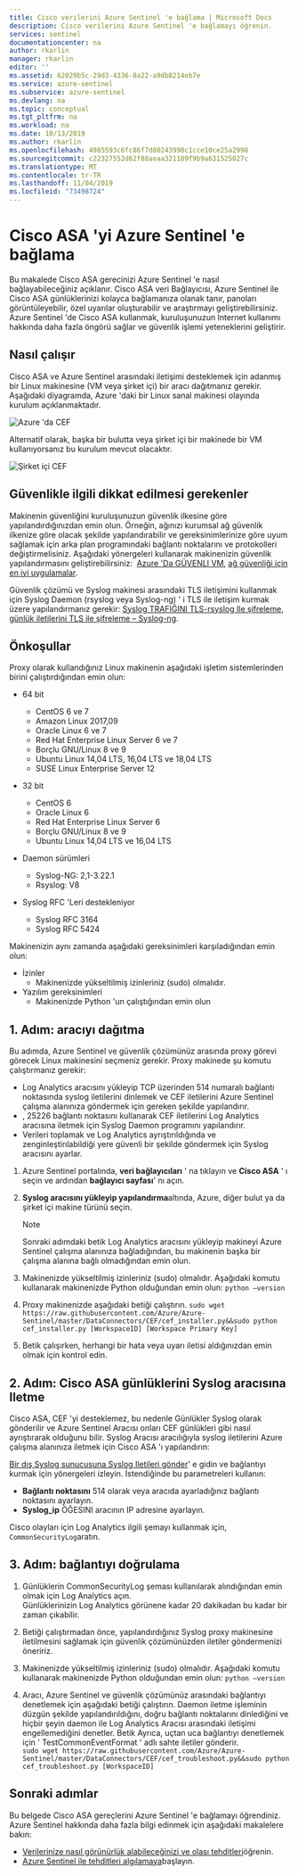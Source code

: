 ```yaml
---
title: Cisco verilerini Azure Sentinel 'e bağlama | Microsoft Docs
description: Cisco verilerini Azure Sentinel 'e bağlamayı öğrenin.
services: sentinel
documentationcenter: na
author: rkarlin
manager: rkarlin
editor: ''
ms.assetid: 62029b5c-29d3-4336-8a22-a9db8214eb7e
ms.service: azure-sentinel
ms.subservice: azure-sentinel
ms.devlang: na
ms.topic: conceptual
ms.tgt_pltfrm: na
ms.workload: na
ms.date: 10/13/2019
ms.author: rkarlin
ms.openlocfilehash: 4985593c6fc86f7d80243990c1cce10ce25a2998
ms.sourcegitcommit: c22327552d62f88aeaa321189f9b9a631525027c
ms.translationtype: MT
ms.contentlocale: tr-TR
ms.lasthandoff: 11/04/2019
ms.locfileid: "73498724"
---
```

# <a name="connect-cisco-asa-to-azure-sentinel"></a>Cisco ASA 'yi Azure Sentinel 'e bağlama



Bu makalede Cisco ASA gerecinizi Azure Sentinel 'e nasıl bağlayabileceğiniz açıklanır. Cisco ASA veri Bağlayıcısı, Azure Sentinel ile Cisco ASA günlüklerinizi kolayca bağlamanıza olanak tanır, panoları görüntüleyebilir, özel uyarılar oluşturabilir ve araştırmayı geliştirebilirsiniz. Azure Sentinel 'de Cisco ASA kullanmak, kuruluşunuzun Internet kullanımı hakkında daha fazla öngörü sağlar ve güvenlik işlemi yeteneklerini geliştirir. 


## <a name="how-it-works"></a>Nasıl çalışır

Cisco ASA ve Azure Sentinel arasındaki iletişimi desteklemek için adanmış bir Linux makinesine (VM veya şirket içi) bir aracı dağıtmanız gerekir. Aşağıdaki diyagramda, Azure 'daki bir Linux sanal makinesi olayında kurulum açıklanmaktadır.

 ![Azure 'da CEF](./media/connect-cef/cef-syslog-azure.png)

Alternatif olarak, başka bir bulutta veya şirket içi bir makinede bir VM kullanıyorsanız bu kurulum mevcut olacaktır. 

 ![Şirket içi CEF](./media/connect-cef/cef-syslog-onprem.png)


## <a name="security-considerations"></a>Güvenlikle ilgili dikkat edilmesi gerekenler

Makinenin güvenliğini kuruluşunuzun güvenlik ilkesine göre yapılandırdığınızdan emin olun. Örneğin, ağınızı kurumsal ağ güvenlik ilkenize göre olacak şekilde yapılandırabilir ve gereksinimlerinize göre uyum sağlamak için arka plan programındaki bağlantı noktalarını ve protokolleri değiştirmelisiniz. Aşağıdaki yönergeleri kullanarak makinenizin güvenlik yapılandırmasını geliştirebilirsiniz:  [Azure 'Da GÜVENLI VM](../virtual-machines/linux/security-policy.md), [ağ güvenliği için en iyi uygulamalar](../security/fundamentals/network-best-practices.md).

Güvenlik çözümü ve Syslog makinesi arasındaki TLS iletişimini kullanmak için Syslog Daemon (rsyslog veya Syslog-ng) ' i TLS ile iletişim kurmak üzere yapılandırmanız gerekir: [Syslog TRAFIĞINI TLS-rsyslog Ile şifreleme](https://www.rsyslog.com/doc/v8-stable/tutorials/tls_cert_summary.html), [günlük iletilerini TLS ile şifreleme – Syslog-ng](https://support.oneidentity.com/technical-documents/syslog-ng-open-source-edition/3.22/administration-guide/60#TOPIC-1209298).

 
## <a name="prerequisites"></a>Önkoşullar
Proxy olarak kullandığınız Linux makinenin aşağıdaki işletim sistemlerinden birini çalıştırdığından emin olun:

- 64 bit
  - CentOS 6 ve 7
  - Amazon Linux 2017,09
  - Oracle Linux 6 ve 7
  - Red Hat Enterprise Linux Server 6 ve 7
  - Borçlu GNU/Linux 8 ve 9
  - Ubuntu Linux 14,04 LTS, 16,04 LTS ve 18,04 LTS
  - SUSE Linux Enterprise Server 12
- 32 bit
   - CentOS 6
   - Oracle Linux 6
   - Red Hat Enterprise Linux Server 6
   - Borçlu GNU/Linux 8 ve 9
   - Ubuntu Linux 14,04 LTS ve 16,04 LTS
 
 - Daemon sürümleri
   - Syslog-NG: 2,1-3.22.1
   - Rsyslog: V8
  
 - Syslog RFC 'Leri destekleniyor
   - Syslog RFC 3164
   - Syslog RFC 5424
 
Makinenizin aynı zamanda aşağıdaki gereksinimleri karşıladığından emin olun: 
- İzinler
    - Makinenizde yükseltilmiş izinleriniz (sudo) olmalıdır. 
- Yazılım gereksinimleri
    - Makinenizde Python 'un çalıştığından emin olun
## <a name="step-1-deploy-the-agent"></a>1\. Adım: aracıyı dağıtma

Bu adımda, Azure Sentinel ve güvenlik çözümünüz arasında proxy görevi görecek Linux makinesini seçmeniz gerekir. Proxy makinede şu komutu çalıştırmanız gerekir:
- Log Analytics aracısını yükleyip TCP üzerinden 514 numaralı bağlantı noktasında syslog iletilerini dinlemek ve CEF iletilerini Azure Sentinel çalışma alanınıza göndermek için gereken şekilde yapılandırır.
- , 25226 bağlantı noktasını kullanarak CEF iletilerini Log Analytics aracısına iletmek için Syslog Daemon programını yapılandırır.
- Verileri toplamak ve Log Analytics ayrıştırıldığında ve zenginleştirılabildiği yere güvenli bir şekilde göndermek için Syslog aracısını ayarlar.
 
 
1. Azure Sentinel portalında, **veri bağlayıcıları** ' na tıklayın ve **Cisco ASA** ' ı seçin ve ardından **bağlayıcı sayfası**' nı açın. 

1. **Syslog aracısını yükleyip yapılandırma**altında, Azure, diğer bulut ya da şirket içi makine türünü seçin. 
   > [!NOTE]
   > Sonraki adımdaki betik Log Analytics aracısını yükleyip makineyi Azure Sentinel çalışma alanınıza bağladığından, bu makinenin başka bir çalışma alanına bağlı olmadığından emin olun.
1. Makinenizde yükseltilmiş izinleriniz (sudo) olmalıdır. Aşağıdaki komutu kullanarak makinenizde Python olduğundan emin olun: `python –version`

1. Proxy makinenizde aşağıdaki betiği çalıştırın.
   `sudo wget https://raw.githubusercontent.com/Azure/Azure-Sentinel/master/DataConnectors/CEF/cef_installer.py&&sudo python cef_installer.py [WorkspaceID] [Workspace Primary Key]`
1. Betik çalışırken, herhangi bir hata veya uyarı iletisi aldığınızdan emin olmak için kontrol edin.

 
## <a name="step-2-forward-cisco-asa-logs-to-the-syslog-agent"></a>2\. Adım: Cisco ASA günlüklerini Syslog aracısına Iletme

Cisco ASA, CEF 'yi desteklemez, bu nedenle Günlükler Syslog olarak gönderilir ve Azure Sentinel Aracısı onları CEF günlükleri gibi nasıl ayrıştırarak olduğunu bilir. Syslog Aracısı aracılığıyla syslog iletilerini Azure çalışma alanınıza iletmek için Cisco ASA 'ı yapılandırın:

[Bir dış Syslog sunucusuna Syslog Iletileri gönder](https://aka.ms/asi-syslog-cisco-forwarding)' e gidin ve bağlantıyı kurmak için yönergeleri izleyin. İstendiğinde bu parametreleri kullanın:
- **Bağlantı noktasını** 514 olarak veya aracıda ayarladığınız bağlantı noktasını ayarlayın.
- **Syslog_ip** ÖĞESINI aracının IP adresine ayarlayın.

Cisco olayları için Log Analytics ilgili şemayı kullanmak için, `CommonSecurityLog`aratın.

## <a name="step-3-validate-connectivity"></a>3\. Adım: bağlantıyı doğrulama

1. Günlüklerin CommonSecurityLog şeması kullanılarak alındığından emin olmak için Log Analytics açın.<br> Günlüklerinizin Log Analytics görünene kadar 20 dakikadan bu kadar bir zaman çıkabilir. 

1. Betiği çalıştırmadan önce, yapılandırdığınız Syslog proxy makinesine iletilmesini sağlamak için güvenlik çözümünüzden iletiler göndermenizi öneririz. 
1. Makinenizde yükseltilmiş izinleriniz (sudo) olmalıdır. Aşağıdaki komutu kullanarak makinenizde Python olduğundan emin olun: `python –version`
1. Aracı, Azure Sentinel ve güvenlik çözümünüz arasındaki bağlantıyı denetlemek için aşağıdaki betiği çalıştırın. Daemon iletme işleminin düzgün şekilde yapılandırıldığını, doğru bağlantı noktalarını dinlediğini ve hiçbir şeyin daemon ile Log Analytics Aracısı arasındaki iletişimi engellemediğini denetler. Betik Ayrıca, uçtan uca bağlantıyı denetlemek için ' TestCommonEventFormat ' adlı sahte iletiler gönderir. <br>
 `sudo wget https://raw.githubusercontent.com/Azure/Azure-Sentinel/master/DataConnectors/CEF/cef_troubleshoot.py&&sudo python cef_troubleshoot.py [WorkspaceID]`





## <a name="next-steps"></a>Sonraki adımlar
Bu belgede Cisco ASA gereçlerini Azure Sentinel 'e bağlamayı öğrendiniz. Azure Sentinel hakkında daha fazla bilgi edinmek için aşağıdaki makalelere bakın:
- [Verilerinize nasıl görünürlük alabileceğinizi ve olası tehditleri](quickstart-get-visibility.md)öğrenin.
- [Azure Sentinel ile tehditleri algılamaya](tutorial-detect-threats-built-in.md)başlayın.


